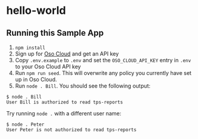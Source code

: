 # hello-world

## Running this Sample App

1. `npm install`
2. Sign up for [Oso Cloud](https://cloud.osohq.com) and get an API key
3. Copy `.env.example` to `.env` and set the `OSO_CLOUD_API_KEY` entry in `.env` to your Oso Cloud API key
4. Run `npm run seed`. This will overwrite any policy you currently have set up in Oso Cloud.
5. Run `node . Bill`. You should see the following output:

```
$ node . Bill
User Bill is authorized to read tps-reports
```

Try running `node .` with a different user name:

```
$ node . Peter
User Peter is not authorized to read tps-reports
```
